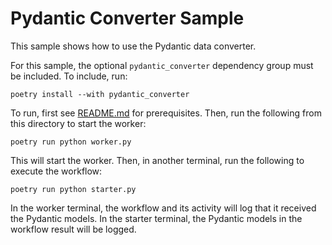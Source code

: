 # Pydantic Converter Sample

This sample shows how to use the Pydantic data converter.

For this sample, the optional `pydantic_converter` dependency group must be included. To include, run:

    poetry install --with pydantic_converter

To run, first see [README.md](../README.md) for prerequisites. Then, run the following from this directory to start the
worker:

    poetry run python worker.py

This will start the worker. Then, in another terminal, run the following to execute the workflow:

    poetry run python starter.py

In the worker terminal, the workflow and its activity will log that it received the Pydantic models. In the starter
terminal, the Pydantic models in the workflow result will be logged.
